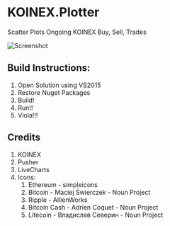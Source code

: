 # KOINEX.Plotter
Scatter Plots Ongoing KOINEX Buy, Sell, Trades

![Screenshot](https://user-images.githubusercontent.com/15712061/34452878-fc3f2900-ed6e-11e7-8e77-f44843a36b0e.png)

## Build Instructions:
  1. Open Solution using VS2015
  2. Restore Nuget Packages
  3. Build!
  4. Run!!
  4. Viola!!!


## Credits
  1. KOINEX
  2. Pusher
  3. LiveCharts
  4. Icons:
     1. Ethereum - simpleicons 
     2. Bitcoin - Maciej Świerczek - Noun Project
     3. Ripple - AllienWorks
     4. Bitcoin Cash - Adrien Coquet - Noun Project
     5. Litecoin - Владислав Северин - Noun Project


